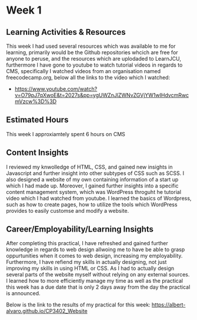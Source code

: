 # Week 1

## Learning Activities & Resources
This week I had used several resources which was available to me for learning, primarily would be the Github repositories whcich are free for anyone to peruse, and the resources which are uplodaded to LearnJCU, furthermore I have gone to youtube to watch tutorial videos in regards to CMS, specifically I watched videos from an organisation named freecodecamp.org, below all the links to the video which I watched:
* https://www.youtube.com/watch?v=O79pJ7qXwoE&t=2027s&pp=ygUWZnJlZWNvZGVjYW1wIHdvcmRwcmVzcw%3D%3D

## Estimated Hours
This week I approxiamtely spent 6 hours on CMS

## Content Insights
I reviewed my knwolledge of HTML, CSS, and gained new insights in Javascript and further insight into other subtypes of CSS such as SCSS. I also designed a website of my own containing information of a start up which I had made up. Moreover, I gained further insights into a specific content management system, which was WordPress throguht he tutorial video which I had watched from youtube. I learned the basics of Wordpress, such as how to create pages, how to utilize the tools which WordPress provides to easily customse and modify a website.

## Career/Employability/Learning Insights
After completing this practical, I have refreshed and gained further knowledge in regards to web design allwoing me to have be able to grasp oppurtunities when it comes to web design, increasing my employability. Furthermore, I have refiend my skills in actually designing, not just improving my skills in using HTML or CSS. As I had to actually design several parts of the website myself without relying on any external sources. I learned how to more efficiently manage my time as well as the practical this week has a due date that is only 2 days away from the day the practical is announced.

Below is the link to the results of my practical for this week:
https://albert-alvaro.github.io/CP3402_Website
